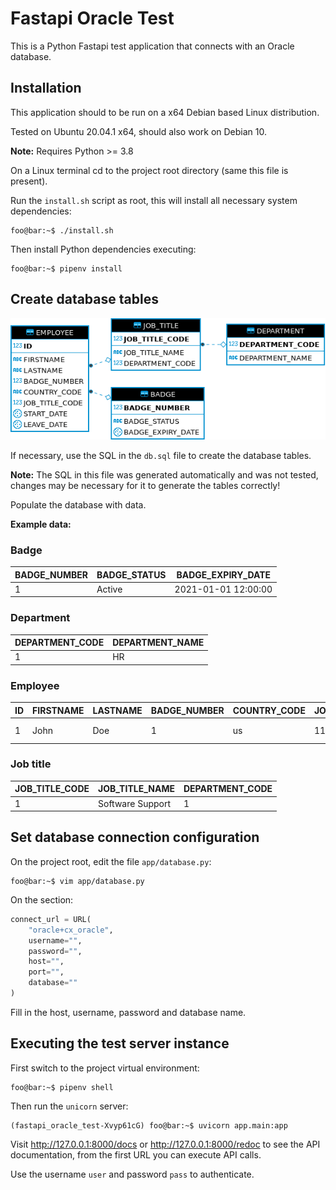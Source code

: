 # Fastapi Oracle Test

This is a Python Fastapi test application that connects with an Oracle database.


## Installation

This application should to be run on a x64 Debian based Linux distribution.

Tested on Ubuntu 20.04.1 x64, should also work on Debian 10.

**Note:** Requires Python >= 3.8

On a Linux terminal cd to the project root directory (same this file is
present).

Run the `install.sh` script as root, this will install all necessary system
dependencies:

```console
foo@bar:~$ ./install.sh
```

Then install Python dependencies executing:
```console
foo@bar:~$ pipenv install
```


## Create database tables

![Database Diagram](diagram.png?raw=true "Database Diagram")

If necessary, use the SQL in the `db.sql` file to create the database tables.

**Note:** The SQL in this file was generated automatically and was not tested,
changes may be necessary for it to generate the tables correctly!

Populate the database with data.

**Example data:**

### Badge
|BADGE_NUMBER|BADGE_STATUS|BADGE_EXPIRY_DATE  |
| ---------- | ---------- | ----------------- |
|1           | Active     |2021-01-01 12:00:00|

### Department
|DEPARTMENT_CODE|DEPARTMENT_NAME|
| ------------- | ------------- |
|1              |HR             |

### Employee
|ID|FIRSTNAME|LASTNAME|BADGE_NUMBER|COUNTRY_CODE|JOB_TITLE_CODE|START_DATE         |LEAVE_DATE         |
|--| ------- | ------ |----------- |----------- |------------- |------------------ |------------------ |
|1 |John     |Doe     |1           |us          |11            |2018-01-01 12:00:00|2021-01-01 12:00:00|

### Job title
|JOB_TITLE_CODE|JOB_TITLE_NAME  |DEPARTMENT_CODE|
| ------------ | -------------- | ------------- |
|1	           |Software Support|1              |

## Set database connection configuration

On the project root, edit the file `app/database.py`:
```console
foo@bar:~$ vim app/database.py
```

On the section:

```python
connect_url = URL(
    "oracle+cx_oracle",
    username="",
    password="",
    host="",
    port="",
    database=""
)
```

Fill in the host, username, password and database name.


## Executing the test server instance

First switch to the project virtual environment:
```console
foo@bar:~$ pipenv shell
```

Then run the `unicorn` server:
```console
(fastapi_oracle_test-Xvyp61cG) foo@bar:~$ uvicorn app.main:app
```

Visit http://127.0.0.1:8000/docs or http://127.0.0.1:8000/redoc to see the API
documentation, from the first URL you can execute API calls.

Use the username `user` and password `pass` to authenticate.
